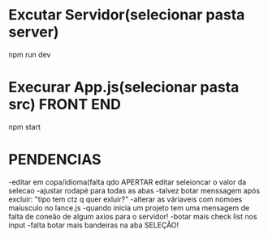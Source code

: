 # Excutar Servidor(selecionar pasta server)
npm run dev

# Execurar App.js(selecionar pasta src) FRONT END
npm start




# PENDENCIAS

-editar em copa/idioma(falta qdo APERTAR editar seleioncar o valor da selecao
 -ajustar rodapé para todas as abas
-talvez botar menssagem após excluir: "tipo tem ctz q quer exluir?"
-alterar as váriaveis com nomoes maíusculo no lance.js
-quando inicia um projeto tem uma mensagem de falta de coneão de algum axios para o servidor!
-botar mais check list nos input
-falta botar mais bandeiras na aba SELEÇÃO!